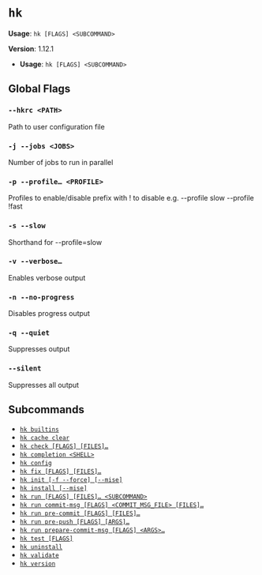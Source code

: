 # `hk`

**Usage**: `hk [FLAGS] <SUBCOMMAND>`

**Version**: 1.12.1

- **Usage**: `hk [FLAGS] <SUBCOMMAND>`

## Global Flags

### `--hkrc <PATH>`

Path to user configuration file

### `-j --jobs <JOBS>`

Number of jobs to run in parallel

### `-p --profile… <PROFILE>`

Profiles to enable/disable prefix with ! to disable e.g. --profile slow --profile !fast

### `-s --slow`

Shorthand for --profile=slow

### `-v --verbose…`

Enables verbose output

### `-n --no-progress`

Disables progress output

### `-q --quiet`

Suppresses output

### `--silent`

Suppresses all output

## Subcommands

- [`hk builtins`](/cli/builtins.md)
- [`hk cache clear`](/cli/cache/clear.md)
- [`hk check [FLAGS] [FILES]…`](/cli/check.md)
- [`hk completion <SHELL>`](/cli/completion.md)
- [`hk config`](/cli/config.md)
- [`hk fix [FLAGS] [FILES]…`](/cli/fix.md)
- [`hk init [-f --force] [--mise]`](/cli/init.md)
- [`hk install [--mise]`](/cli/install.md)
- [`hk run [FLAGS] [FILES]… <SUBCOMMAND>`](/cli/run.md)
- [`hk run commit-msg [FLAGS] <COMMIT_MSG_FILE> [FILES]…`](/cli/run/commit-msg.md)
- [`hk run pre-commit [FLAGS] [FILES]…`](/cli/run/pre-commit.md)
- [`hk run pre-push [FLAGS] [ARGS]…`](/cli/run/pre-push.md)
- [`hk run prepare-commit-msg [FLAGS] <ARGS>…`](/cli/run/prepare-commit-msg.md)
- [`hk test [FLAGS]`](/cli/test.md)
- [`hk uninstall`](/cli/uninstall.md)
- [`hk validate`](/cli/validate.md)
- [`hk version`](/cli/version.md)
